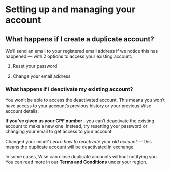 # Setting up and managing your account  
## What happens if I create a duplicate account?  
We’ll send an email to your registered email address if we notice this has happened — with 2 options to access your existing account: 

  1. Reset your password

  2. Change your email address




### What happens if I deactivate my existing account? 

You won’t be able to access the deactivated account. This means you won’t have access to your account’s previous history or your previous Wise account details.

 **If you’ve given us your CPF number** , you can’t deactivate the existing account to make a new one. Instead, try resetting your password or changing your email to get access to your account. 

Changed your mind? _Learn how to reactivate your old account_ — this means the duplicate account will be deactivated in exchange.

In some cases, Wise can close duplicate accounts without notifying you. You can read more in our **Terms and Conditions** under your region.